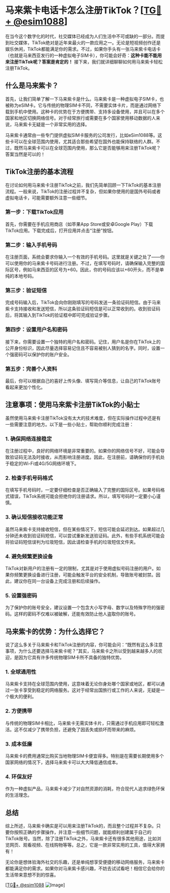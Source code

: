 # 马来紫卡电话卡怎么注册TikTok？[[TG💪+ @esim1088](https://t.me/s/esim1088)]

在当今这个数字化的时代，社交媒体已经成为人们生活中不可或缺的一部分。而提到社交媒体，TikTok绝对是近年来最火的一款应用之一。无论是短视频创作还是娱乐休闲，TikTok都能满足你的需求。不过，如果你手头有一张马来紫卡电话卡（也就是马来西亚发行的一种虚拟电子SIM卡），你可能会好奇：**这种卡能不能用来注册TikTok呢？答案是肯定的！** 接下来，我们就详细聊聊如何用马来紫卡轻松注册TikTok。

## 什么是马来紫卡？

首先，让我们简单了解一下马来紫卡是什么。马来紫卡是一种虚拟电子SIM卡，也被称为eSIM卡。它与传统的物理SIM卡不同，不需要实体卡片，而是通过网络下载到手机中使用。这种卡的优势在于方便携带、支持多设备使用，并且可以在多个国家和地区切换网络信号。对于经常旅行或需要在多个国家使用移动数据的人来说，马来紫卡无疑是一个非常实用的选择。

马来紫卡通常由一些专门提供虚拟SIM卡服务的公司发行，比如eSim1088等。这些卡可以在全球范围内使用，尤其适合那些希望在国外也能保持联络的人群。不过，既然马来紫卡可以在全球范围内使用，那么它是否能够用来注册TikTok呢？答案当然是可以的！

## TikTok注册的基本流程

在讨论如何用马来紫卡注册TikTok之前，我们先简单回顾一下TikTok的基本注册流程。一般来说，TikTok的注册过程并不复杂，但如果你使用的是国外号码或者虚拟电话卡，可能需要额外注意一些细节。

### 第一步：下载TikTok应用

首先，你需要在手机应用商店（如苹果App Store或安卓Google Play）下载TikTok应用。下载完成后，打开应用并点击“注册”按钮。

### 第二步：输入手机号码

在注册页面，系统会要求你输入一个有效的手机号码。这里就是关键之处了——你可以使用你的马来紫卡号码进行注册。不过，在填写号码时，请确保输入完整的国际区号，例如马来西亚的区号为+60。因此，你的号码应该以+60开头，而不是单纯的本地号码。

### 第三步：验证短信

完成号码输入后，TikTok会向你刚刚填写的号码发送一条验证码短信。由于马来紫卡支持接收和发送短信，所以这条验证码短信是可以正常收到的。收到验证码后，将其输入到TikTok的验证框中即可完成验证步骤。

### 第四步：设置用户名和密码

接下来，你需要设置一个独特的用户名和密码。记住，用户名是你在TikTok上的公开身份标识，因此尽量选择容易记住且不容易被别人猜到的名字。同时，设置一个强密码可以保护你的账户安全。

### 第五步：完善个人资料

最后，你可以根据自己的喜好上传头像、填写简介等信息，让自己的TikTok账号看起来更加个性化。

## 注意事项：使用马来紫卡注册TikTok的小贴士

虽然使用马来紫卡注册TikTok没有太大的技术难度，但在实际操作过程中还是有一些需要注意的地方。以下是一些小贴士，帮助你顺利完成注册：

### 1. 确保网络连接稳定

在注册过程中，良好的网络环境是非常重要的。如果你的网络信号不好，可能会导致验证码无法及时接收，从而影响注册进度。因此，在注册前，请确保你的手机处于稳定的Wi-Fi或4G/5G网络环境下。

### 2. 检查手机号码格式

在填写手机号码时，一定要仔细检查是否正确输入了完整的国际区号。如果号码格式错误，TikTok系统可能会拒绝你的注册请求。所以，填写号码时一定要小心谨慎。

### 3. 确认短信接收功能正常

虽然马来紫卡支持接收短信，但在某些情况下，短信可能会延迟到达。如果超过几分钟还未收到验证码短信，可以尝试重新发送验证码。此外，有些手机系统可能会将验证码短信误判为垃圾短信，因此请检查手机的垃圾短信文件夹。

### 4. 避免频繁更换设备

TikTok对新用户的注册有一定的限制，尤其是对于使用虚拟号码注册的用户。如果你频繁更换设备进行注册，可能会触发平台的安全机制，导致账号被封禁。因此，建议你在同一台设备上完成注册和后续操作。

### 5. 设置强密码

为了保护你的账号安全，建议设置一个包含大小写字母、数字以及特殊字符的强密码。这样的密码不仅难以被破解，还能有效防止他人盗取你的账号。

## 马来紫卡的优势：为什么选择它？

说了这么多关于马来紫卡和TikTok注册的内容，你可能会问：“既然有这么多注意事项，为什么还要选择马来紫卡呢？”其实，马来紫卡之所以受到越来越多人的欢迎，是因为它具有许多传统物理SIM卡所不具备的独特优势。

### 1. 全球通用性

马来紫卡支持在全球范围内使用，这意味着无论你身处哪个国家或地区，都可以通过一张卡享受到稳定的网络服务。这对于经常出国旅行或工作的人来说，无疑是一个极大的便利。

### 2. 方便携带

与传统的物理SIM卡相比，马来紫卡无需实体卡片，只需通过手机应用即可轻松激活。这不仅减少了携带负担，还避免了因丢失或损坏而带来的麻烦。

### 3. 成本低廉

马来紫卡的费用通常比购买当地物理SIM卡便宜得多。特别是在需要长期使用多个国家网络的情况下，选择马来紫卡可以大大降低通信成本。

### 4. 环保友好

作为一种虚拟产品，马来紫卡减少了对自然资源的消耗，符合现代人追求绿色环保的生活理念。

## 总结

综上所述，马来紫卡确实是可以用来注册TikTok的，而且整个过程并不复杂。只要你按照正确的步骤操作，并注意一些细节问题，就能顺利创建属于自己的TikTok账号。当然，除了注册TikTok之外，马来紫卡还有很多其他用途，比如浏览网页、观看视频、在线购物等等。总之，它是一款非常实用的工具，值得大家拥有！

无论你是想体验海外社交的乐趣，还是单纯想享受便捷的移动网络服务，马来紫卡都能满足你的需求。如果你对马来紫卡感兴趣，不妨去试试看吧！相信它会给你的生活带来意想不到的惊喜。

[[TG💪+ @esim1088](https://t.me/s/esim1088) ![Image](https://i.postimg.cc/4NQfJmqS/Snipaste-2025-05-13-00-14-12.png)]